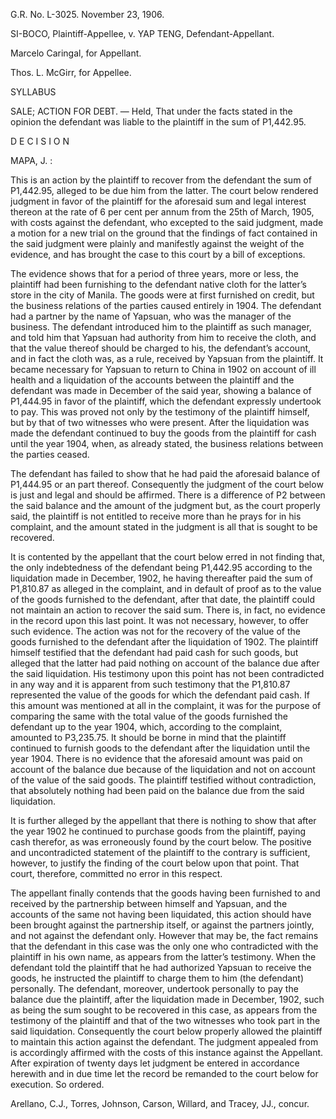 G.R. No. L-3025. November 23, 1906.

  

SI-BOCO, Plaintiff-Appellee, v. YAP TENG, Defendant-Appellant.

  

Marcelo Caringal, for Appellant.

  

Thos. L. McGirr, for Appellee.

  

SYLLABUS

  

SALE; ACTION FOR DEBT. — Held, That under the facts stated in the opinion the defendant was liable to the plaintiff in the sum of P1,442.95.

  
  

D E C I S I O N

  
  

MAPA, J. :

  
  

This is an action by the plaintiff to recover from the defendant the sum of P1,442.95, alleged to be due him from the latter. The court below rendered judgment in favor of the plaintiff for the aforesaid sum and legal interest thereon at the rate of 6 per cent per annum from the 25th of March, 1905, with costs against the defendant, who excepted to the said judgment, made a motion for a new trial on the ground that the findings of fact contained in the said judgment were plainly and manifestly against the weight of the evidence, and has brought the case to this court by a bill of exceptions.

  

The evidence shows that for a period of three years, more or less, the plaintiff had been furnishing to the defendant native cloth for the latter’s store in the city of Manila. The goods were at first furnished on credit, but the business relations of the parties caused entirely in 1904. The defendant had a partner by the name of Yapsuan, who was the manager of the business. The defendant introduced him to the plaintiff as such manager, and told him that Yapsuan had authority from him to receive the cloth, and that the value thereof should be charged to his, the defendant’s account, and in fact the cloth was, as a rule, received by Yapsuan from the plaintiff. It became necessary for Yapsuan to return to China in 1902 on account of ill health and a liquidation of the accounts between the plaintiff and the defendant was made in December of the said year, showing a balance of P1,444.95 in favor of the plaintiff, which the defendant expressly undertook to pay. This was proved not only by the testimony of the plaintiff himself, but by that of two witnesses who were present. After the liquidation was made the defendant continued to buy the goods from the plaintiff for cash until the year 1904, when, as already stated, the business relations between the parties ceased.

  

The defendant has failed to show that he had paid the aforesaid balance of P1,444.95 or an part thereof. Consequently the judgment of the court below is just and legal and should be affirmed. There is a difference of P2 between the said balance and the amount of the judgment but, as the court properly said, the plaintiff is not entitled to receive more than he prays for in his complaint, and the amount stated in the judgment is all that is sought to be recovered.

  

It is contented by the appellant that the court below erred in not finding that, the only indebtedness of the defendant being P1,442.95 according to the liquidation made in December, 1902, he having thereafter paid the sum of P1,810.87 as alleged in the complaint, and in default of proof as to the value of the goods furnished to the defendant, after that date, the plaintiff could not maintain an action to recover the said sum. There is, in fact, no evidence in the record upon this last point. It was not necessary, however, to offer such evidence. The action was not for the recovery of the value of the goods furnished to the defendant after the liquidation of 1902. The plaintiff himself testified that the defendant had paid cash for such goods, but alleged that the latter had paid nothing on account of the balance due after the said liquidation. His testimony upon this point has not been contradicted in any way and it is apparent from such testimony that the P1,810.87 represented the value of the goods for which the defendant paid cash. If this amount was mentioned at all in the complaint, it was for the purpose of comparing the same with the total value of the goods furnished the defendant up to the year 1904, which, according to the complaint, amounted to P3,235.75. It should be borne in mind that the plaintiff continued to furnish goods to the defendant after the liquidation until the year 1904. There is no evidence that the aforesaid amount was paid on account of the balance due because of the liquidation and not on account of the value of the said goods. The plaintiff testified without contradiction, that absolutely nothing had been paid on the balance due from the said liquidation.

  

It is further alleged by the appellant that there is nothing to show that after the year 1902 he continued to purchase goods from the plaintiff, paying cash therefor, as was erroneously found by the court below. The positive and uncontradicted statement of the plaintiff to the contrary is sufficient, however, to justify the finding of the court below upon that point. That court, therefore, committed no error in this respect.

  

The appellant finally contends that the goods having been furnished to and received by the partnership between himself and Yapsuan, and the accounts of the same not having been liquidated, this action should have been brought against the partnership itself, or against the partners jointly, and not against the defendant only. However that may be, the fact remains that the defendant in this case was the only one who contradicted with the plaintiff in his own name, as appears from the latter’s testimony. When the defendant told the plaintiff that he had authorized Yapsuan to receive the goods, he instructed the plaintiff to charge them to him (the defendant) personally. The defendant, moreover, undertook personally to pay the balance due the plaintiff, after the liquidation made in December, 1902, such as being the sum sought to be recovered in this case, as appears from the testimony of the plaintiff and that of the two witnesses who took part in the said liquidation. Consequently the court below properly allowed the plaintiff to maintain this action against the defendant. The judgment appealed from is accordingly affirmed with the costs of this instance against the Appellant. After expiration of twenty days let judgment be entered in accordance herewith and in due time let the record be remanded to the court below for execution. So ordered.

  

Arellano, C.J., Torres, Johnson, Carson, Willard, and Tracey, JJ., concur.